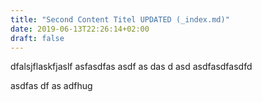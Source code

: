 ```yaml
---
title: "Second Content Titel UPDATED (_index.md)"
date: 2019-06-13T22:26:14+02:00
draft: false
---
```


dfalsjflaskfjaslf
asfasdfas
asdf
as
das
d
asd
asdfasdfasdfd

asdfas
df
as
adfhug